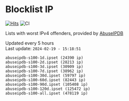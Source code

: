 # Blocklist IP

[![Hits](https://hits.seeyoufarm.com/api/count/incr/badge.svg?url=https%3A%2F%2Fgithub.com%2Fborestad%2Fblocklist-ip%2F&count_bg=%2379C83D&title_bg=%23555555&icon=&icon_color=%23E7E7E7&title=hits&edge_flat=false)](https://hits.seeyoufarm.com)  ![CI](https://img.shields.io/github/workflow/status/borestad/blocklist-ip/CI?style=flat-square)

Lists with worst IPv4 offenders, provided by [AbuseIPDB](https://www.abuseipdb.com/)

<!-- FOOTER-PLACEHOLDER -->
Updated every 5 hours<br>
Last update: `2024-02-19 - 15:18:51`
```
abuseipdb-s100-1d.ipset (24390 ip)
abuseipdb-s100-2d.ipset (28213 ip)
abuseipdb-s100-3d.ipset (30909 ip)
abuseipdb-s100-7d.ipset (38962 ip)
abuseipdb-s100-30d.ipset (59797 ip)
abuseipdb-s100-60d.ipset (82443 ip)
abuseipdb-s100-90d.ipset (105408 ip)
abuseipdb-s100-120d.ipset (125472 ip)
abuseipdb-s100-all.ipset (478119 ip)
```
